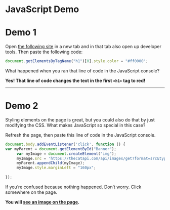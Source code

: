 # JavaScript Demo

# Demo 1
Open [the following site](https://daringfireball.net/projects/markdown/) in a new tab and in that tab also open up developer tools. Then paste the following code:

```JavaScript
document.getElementsByTagName("h1")[0].style.color = "#ff0000";
```

What happened when you ran that line of code in the JavaScript console?

**Yes! That line of code changes the text in the first `<h1>` tag to red!**

----

# Demo 2

Styling elements on the page is great, but you could also do that by just modifying the CSS. What makes JavaScript so special in this case? 

Refresh the page, then paste this line of code in the JavaScript console.

```JavaScript
document.body.addEventListener('click', function () {
var myParent = document.getElementById("Banner"); 
     var myImage = document.createElement("img");
     myImage.src = 'https://thecatapi.com/api/images/get?format=src&type=gif';
     myParent.appendChild(myImage);
     myImage.style.marginLeft = "160px";
     
});
```

If you’re confused because nothing happened. Don’t worry. Click somewhere on the page.

**You will [see an image on the page](https://www.youtube.com/watch?v=gl-1VJ8Pcro).**


